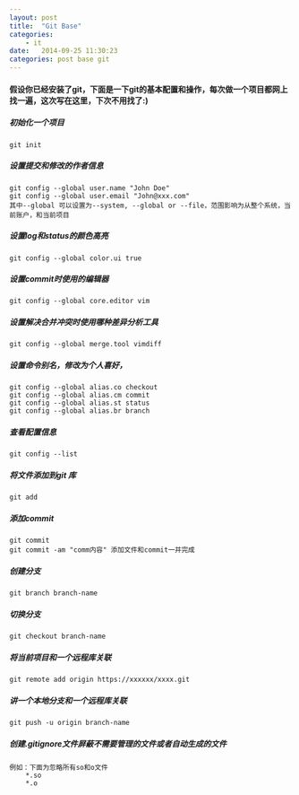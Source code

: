 ```yaml
---
layout: post
title:  "Git Base"
categories:
    - it
date:   2014-09-25 11:30:23
categories: post base git 
---
```



#### 假设你已经安装了git，下面是一下git的基本配置和操作，每次做一个项目都网上找一遍，这次写在这里，下次不用找了:)

##### 初始化一个项目
	git init

##### 设置提交和修改的作者信息
	git config --global user.name "John Doe"
	git config --global user.email "John@xxx.com"
	其中--global 可以设置为--system, --global or --file，范围影响为从整个系统，当前账户，和当前项目

##### 设置log和status的颜色高亮
	git config --global color.ui true

##### 设置commit时使用的编辑器
	git config --global core.editor vim 

##### 设置解决合并冲突时使用哪种差异分析工具
	git config --global merge.tool vimdiff


##### 设置命令别名，修改为个人喜好，
	git config --global alias.co checkout
	git config --global alias.cm commit
	git config --global alias.st status
	git config --global alias.br branch

##### 查看配置信息
	git config --list

##### 将文件添加到git 库
	git add

##### 添加commit
	git commit
	git commit -am "comm内容" 添加文件和commit一并完成

##### 创建分支
	git branch branch-name

##### 切换分支
	git checkout branch-name

##### 将当前项目和一个远程库关联
	git remote add origin https://xxxxxx/xxxx.git

##### 讲一个本地分支和一个远程库关联
	git push -u origin branch-name

##### 创建.gitignore文件屏蔽不需要管理的文件或者自动生成的文件
	例如：下面为忽略所有so和o文件
		*.so
		*.o
